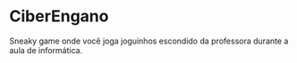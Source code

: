 # CiberEngano
 Sneaky game onde você joga joguinhos escondido da professora durante a aula de informática.
